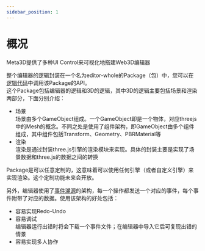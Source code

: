 ```yaml
---
sidebar_position: 1
---
```


# 概况


Meta3D提供了多种UI Control来可视化地搭建Web3D编辑器
<!-- ；并且可以使用Typescript语言来写逻辑代码，为UI Control提供数据、实现UI Control的事件处理 -->

整个编辑器的逻辑封装在一个名为editor-whole的Package（包）中，您可以在[逻辑代码](TODO)中调用该Package的API。    
这个Package包括编辑器的逻辑和3D的逻辑，其中3D的逻辑主要包括场景和渲染两部分，下面分别介绍：    

- 场景   
场景由多个GameObject组成。一个GameObject即是一个物体，对应threejs中的Mesh的概念。不同之处是使用了组件架构，即GameObject由多个组件组成，其中组件包括Transform、Geometry、PBRMaterial等
- 渲染   
渲染是通过封装three.js引擎的渲染模块来实现。具体的封装主要是实现了场景数据和three.js的数据之间的转换

Package是可以任意定制的，这意味着可以使用任何引擎（或者自定义引擎）来实现渲染。这个定制功能未来会开放。

另外，编辑器使用了[事件溯源](https://www.infoq.cn/article/2017/09/How-understand-event-traceabilit)的架构，每一个操作都发送一个对应的事件，每个事件附带了对应的数据。使用该架构的好处包括：    

- 容易实现Redo-Undo
- 容易调试    
编辑器运行出错时将会下载一个事件文件；在编辑器中导入它后可复现出错的情景
- 容易实现多人协作

